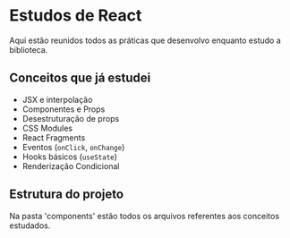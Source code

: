 # Estudos de React
Aqui estão reunidos todos as práticas que desenvolvo enquanto estudo a biblioteca.

## Conceitos que já estudei
* JSX e interpolação
* Componentes e Props
* Desestruturação de props
* CSS Modules
* React Fragments
* Eventos (`onClick`, `onChange`)
* Hooks básicos (`useState`)
* Renderização Condicional

## Estrutura do projeto
Na pasta 'components' estão todos os arquivos referentes aos conceitos estudados.